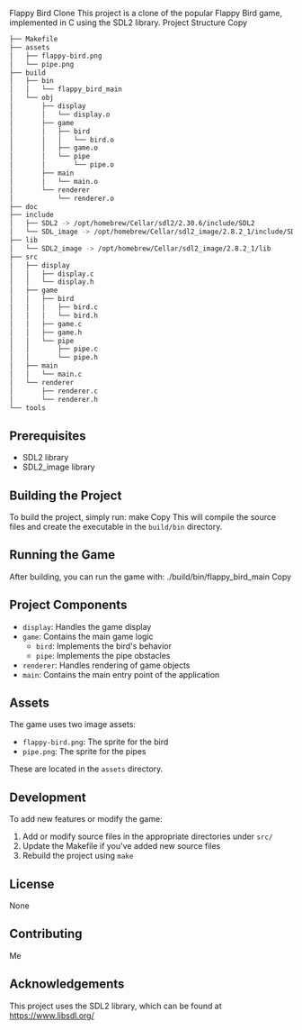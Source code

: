 Flappy Bird Clone
This project is a clone of the popular Flappy Bird game, implemented in C using the SDL2 library.
Project Structure
Copy
```bash
├── Makefile
├── assets
│   ├── flappy-bird.png
│   └── pipe.png
├── build
│   ├── bin
│   │   └── flappy_bird_main
│   └── obj
│       ├── display
│       │   └── display.o
│       ├── game
│       │   ├── bird
│       │   │   └── bird.o
│       │   ├── game.o
│       │   └── pipe
│       │       └── pipe.o
│       ├── main
│       │   └── main.o
│       └── renderer
│           └── renderer.o
├── doc
├── include
│   ├── SDL2 -> /opt/homebrew/Cellar/sdl2/2.30.6/include/SDL2
│   └── SDL_image -> /opt/homebrew/Cellar/sdl2_image/2.8.2_1/include/SDL2
├── lib
│   └── SDL2_image -> /opt/homebrew/Cellar/sdl2_image/2.8.2_1/lib
├── src
│   ├── display
│   │   ├── display.c
│   │   └── display.h
│   ├── game
│   │   ├── bird
│   │   │   ├── bird.c
│   │   │   └── bird.h
│   │   ├── game.c
│   │   ├── game.h
│   │   └── pipe
│   │       ├── pipe.c
│   │       └── pipe.h
│   ├── main
│   │   └── main.c
│   └── renderer
│       ├── renderer.c
│       └── renderer.h
└── tools
```

## Prerequisites

- SDL2 library
- SDL2_image library

## Building the Project

To build the project, simply run:
make
Copy
This will compile the source files and create the executable in the `build/bin` directory.

## Running the Game

After building, you can run the game with:
./build/bin/flappy_bird_main
Copy
## Project Components

- `display`: Handles the game display
- `game`: Contains the main game logic
  - `bird`: Implements the bird's behavior
  - `pipe`: Implements the pipe obstacles
- `renderer`: Handles rendering of game objects
- `main`: Contains the main entry point of the application

## Assets

The game uses two image assets:
- `flappy-bird.png`: The sprite for the bird
- `pipe.png`: The sprite for the pipes

These are located in the `assets` directory.

## Development

To add new features or modify the game:

1. Add or modify source files in the appropriate directories under `src/`
2. Update the Makefile if you've added new source files
3. Rebuild the project using `make`

## License

None

## Contributing

Me

## Acknowledgements

This project uses the SDL2 library, which can be found at https://www.libsdl.org/
